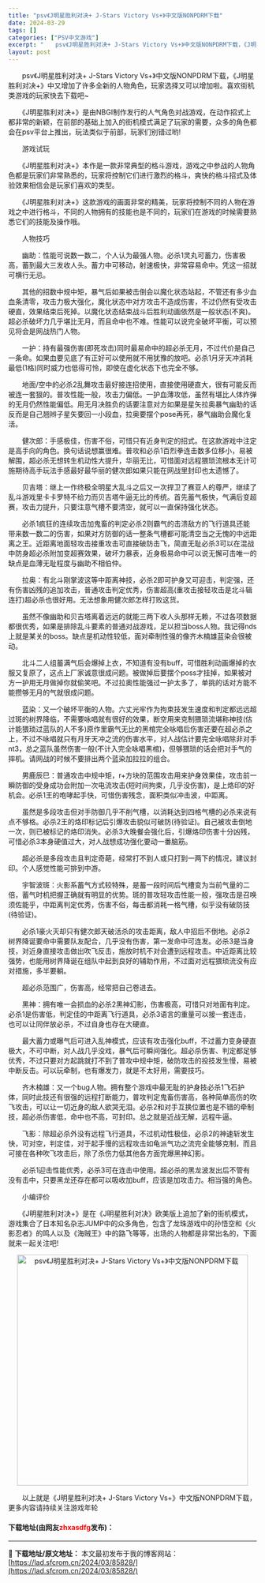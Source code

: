 ```yaml
---
title: "psv《J明星胜利对决+ J-Stars Victory Vs+》中文版NONPDRM下载"
date: 2024-03-29
tags: []
categories: ["PSV中文游戏"]
excerpt: "　　psv《J明星胜利对决+ J-Stars Victory Vs+》中文版NONPDRM下载，《J明星胜利对决+》中又增加了许多全新的人物角色，玩家选择又可以增加啦。喜欢街机类游戏的玩家快去下载吧~ 　　《J明星胜利对决+》是由NBGI制作发行的人气角色对战游戏，在动作招式上都非常的新颖，在前部的&hellip;"
layout: post
---
```


 <p>　　psv《J明星胜利对决+ J-Stars Victory Vs+》中文版NONPDRM下载，《J明星胜利对决+》中又增加了许多全新的人物角色，玩家选择又可以增加啦。喜欢街机类游戏的玩家快去下载吧~</p> <p>　　《J明星胜利对决+》是由NBGI制作发行的人气角色对战游戏，在动作招式上都非常的新颖，在前部的基础上加入的街机模式满足了玩家的需要，众多的角色都会在psv平台上推出，玩法类似于前部，玩家们别错过哟!</p> <p>　　游戏试玩</p> <p>　　《J明星胜利对决+》本作是一款非常典型的格斗游戏，游戏之中参战的人物角色都是玩家们非常熟悉的，玩家将控制它们进行激烈的格斗，爽快的格斗招式及体验效果相信会是玩家们喜欢的类型。</p> <p>　　《J明星胜利对决+》这款游戏的画面非常的精美，玩家将控制不同的人物在游戏之中进行格斗，不同的人物拥有的技能也是不同的，玩家们在游戏的时候需要熟悉它们的技能及操作哦。</p> <p>　　人物技巧</p> <p>　　幽助：性能可说数一数二，个人认为最强人物。必杀1灵丸可蓄力，伤害极高，蓄到最大三发收人头。蓄力中可移动，射速极快，非常容易命中。凭这一招就可横行无忌。</p> <p>　　其他的招数中规中矩，暴气后如果被击倒会以魔化状态站起，不管还有多少血血条清零，攻击力极大强化，魔化状态中对方攻击不造成伤害，不过仍然有受攻击硬直，效果结束后死掉。以魔化状态结束战斗后胜利动画依然是一般状态(不爽)。超必杀破坏力几乎堪比无月，而且命中也不难。性能可以说完全破坏平衡，可以预见将会是网战热门人物。</p> <p>　　一护：持有最强伤害(即死攻击)同时最易命中的超必杀无月，不过代价是自己一条命。如果血要见底了有正好可以使用就不用犹豫的放吧。必杀1月牙天冲消耗最低(1格)同时威力也低得可怜，即使在虚化状态下也完全不够。</p> <p>　　地面/空中的必杀2乱舞攻击最好接连招使用，直接使用硬直大，很有可能反而被连一套狠的。普攻性能一般，攻击力偏低。一护血薄攻低，虽然有堪比人体炸弹的无月仍然性能偏低。用无月决胜负的话要注意对方如果是星矢拉奥暴气幽助的话反而是自己翘辫子星矢要回一小段血，拉奥要摆个pose再死，暴气幽助会魔化复活。</p> <p>　　健次郎：手感极佳，伤害不俗，可惜只有近身判定的招式。在这款游戏中注定是高手向的角色。换句话说想赢很难。普攻和必杀1百烈拳连击数多位移小，易被解围，超必杀无想转生机动性大提升，华丽无比，可惜面对远程猥琐流根本无计可施期待高手玩法手感最好最华丽的健次郎如果只能在网战里封印也太遗憾了。</p> <p>　　贝吉塔：继上一作终极全明星大乱斗之后又一次捍卫了赛亚人的尊严，继续了乱斗游戏里卡卡罗特不给力而贝吉塔牛逼无比的传统。首先蓄气极快，气满后变超赛，攻击力提升，只要注意气槽不要清空，就可以一直保持强化状态。</p> <p>　　必杀1疯狂的连续攻击加鬼畜的判定必杀2则霸气的击溃敌方的飞行道具还能带来数一数二的伤害，如果对方防御的话一整条气槽都可能清空当之无愧的中远距离之王。近距离地面轻攻击接重攻击可直接破防击飞，简直无耻必杀3可以在混战中防身超必杀附加变超赛效果，破坏力暴表，近身极易命中可以说无懈可击唯一的缺点是血薄无耻程度与幽助不相伯仲。</p> <p>　　拉奥：有北斗刚掌波这等中距离神技，必杀2即可护身又可迎击，判定强，还有伤害凶残的追加攻击，普通攻击判定优秀，伤害超高(重攻击接轻攻击是北斗辑连打)超必杀也很好用。无法想象用健次郎怎样打败这货。</p> <p>　　虽然不像幽助和贝吉塔离着远远的就能三两下收人头那样无赖，不过各项数据都很优秀，如果是排除乱斗要素的普通对战游戏，足以担当boss人物。我记得nds上就是某关的boss。缺点是机动性较低，面对牵制性强的像齐木楠雄蓝染会很被动。</p> <p>　　北斗二人组蓄满气后会爆掉上衣，不知道有没有buff，可惜胜利动画爆掉的衣服又复原了，这点上厂家诚意很成问题。被做掉后要摆个poss才挂掉，如果被对方一护用无月做掉你就偷笑吧。不过拉奥性能强过一护太多了，单挑的话对方能不能攒够无月的气就很成问题。</p> <p>　　蓝染：又一个破坏平衡的人物。六丈光牢作为拘束技发生速度和判定都远远超过斑的树界降临，不需要咏唱就有很好的效果，断空用来克制猥琐流堪称神技(估计能猥琐过蓝队的人不多)原作里霸气无比的黑棺完全咏唱后伤害还要在超必杀之上，不过不咏唱就只有月牙天冲之流的伤害水平，对人战估计要完全咏唱除非对手nt3，总之蓝队虽然伤害一般(不计入完全咏唱黑棺)，但够猥琐的话会把对手气的摔机。请网战的时候不要排出两个蓝染加拉拉的组合。</p> <p>　　男鹿辰巳：普通攻击中规中矩，r+方块的范围攻击用来护身效果佳，攻击前一瞬防御的受身成功会附加一次电流攻击(短时间拘束，几乎没伤害)，是上烙印的好机会。必杀1王的咆哮起手快，可惜伤害残念，面积类似冲击波，中距离。</p> <p>　　虽然是多段攻击但对手防御几乎不削气槽，以消耗达到四格气槽的必杀来说有点不够格。必杀2王的烙印标记后引爆攻击貌似可破防(待验证)。自己被攻击倒地一次，则已被标记的烙印消失。必杀3大晚餐会强化后，引爆烙印伤害十分凶残，可惜必杀3本身硬值过大，对人战想成功强化要动一番脑筋。</p> <p>　　超必杀是多段攻击且判定奇葩，经常打不到人或只打到一两下的情况，建议封印。个人感觉性能可排到中游。</p> <p>　　宇智波斑：火影系蓄气方式较特殊，是蓄一段时间后气槽变为当前气量的二倍，蓄气时机把握正确就有明显的优势。斑的普攻轻攻击性能一般，强攻击是召唤须佐能乎，中距离判定优秀，伤害不俗，每击都消耗一格气槽，似乎没有破防技(待验证)。</p> <p>　　必杀1豪火灭却只有健次郎天破活杀的攻击距离，敌人中招后不倒地。必杀2树界降诞要命中需要队友配合，几乎没有伤害，第一发命中可连发。必杀3是当身技，对近身直接攻击做出吹飞反击，施放时机不对会遭到远程攻击。中近距离比较强势，也能用树界降诞在组队中起到良好的辅助作用，不过面对远程猥琐流没有应对措施，多半要躺。</p> <p>　　超必杀范围广，伤害高，经常把自己卷进去。</p> <p>　　黑神：拥有唯一会损血的必杀2黑神幻影，伤害极高，可惜只对地面有判定。必杀1是伤害低，判定佳的中距离飞行道具，必杀3语言的重量可以接一套连击，也可以让同伴放必杀，不过自身也存在大硬直。</p> <p>　　最大蓄力或曝气后可进入乱神模式，应该有攻击强化buff，不过蓄力变身硬直极大，不可中断，对人战几乎没戏，暴气后可瞬间强化。超必杀伤害、判定都足够优秀，不过只要对方起跳就打不到了普攻中规中矩，破防攻击的投技发生慢，易被中断反击。可以玩牵制，也有爆发力，就是不太好用，需要技巧。</p> <p>　　齐木楠雄：又一个bug人物。拥有整个游戏中最无耻的护身技必杀1飞石护体，同时此技还有很强的远程打断能力，普攻判定鬼畜伤害高，各种简单高伤的吹飞攻击，可以让一切近身的敌人欲哭无泪。必杀2和对手互换位置也是不错的牵制技，超必杀伤害低，命中也不高，可封印。总之就是近战无解，远程牛逼。</p> <p>　　飞影：除超必杀外没有远程飞行道具，不过机动性极佳，必杀2的神速斩发生快，可对空，判定佳，对于起手慢的远程攻击如龟派气功之流完全能够克制，而且可接在各种吹飞攻击后，除了杀伤力低其他各方面完爆黑神幻影。</p> <p>　　必杀1迎击性能优秀，必杀3可在连击中使用。超必杀的黑龙波发出后不管有没有击中，只要黑龙还存在都可以吸收加buff，应该是加攻击力。相当强的角色。</p> <p>　　小编评价</p> <p>　　《J明星胜利对决+》是在《J明星胜利对决》欧美版上追加了新的街机模式，游戏集合了日本知名杂志JUMP中的众多角色，包含了龙珠游戏中的孙悟空和《火影忍者》的鸣人以及《海贼王》中的路飞等等，出场的人物都是非常出名的，下面就来一起关注吧!</p> <p align="center"><img align="" border="0" src="https://lad.sfcrom.cn/wp-content/uploads/2024/03/20240329_660670b9f0e70.jpg" width="468" alt="psv《J明星胜利对决+ J-Stars Victory Vs+》中文版NONPDRM下载" /></p> <p>　　以上就是《J明星胜利对决+ J-Stars Victory Vs+》中文版NONPDRM下载，更多内容请持续关注游戏年轮</p> <p><h4>下载地址(由网友<font color="red">zhxasdfg</font>发布)：</h4></p> 

---
📖 **下载地址/原文地址：** 本文最初发布于我的博客网站：[https://lad.sfcrom.cn/2024/03/85828/](https://lad.sfcrom.cn/2024/03/85828/)
